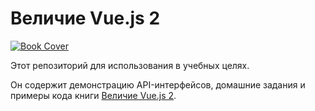 # Величие Vue.js 2

[![Book Cover](https://s3.amazonaws.com/titlepages.leanpub.com/vuejs2-russian/large?1535732266)](https://leanpub.com/vuejs2-russian)

Этот репозиторий для использования в учебных целях.

Он содержит демонстрацию API-интерфейсов, домашние задания и примеры кода книги [Величие Vue.js 2](https://leanpub.com/vuejs2-russian).
